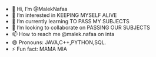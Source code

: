- 👋 Hi, I’m @MalekNafaa
- 👀 I’m interested in KEEPING MYSELF ALIVE
- 🌱 I’m currently learning TO PASS MY SUBJECTS
- 💞️ I’m looking to collaborate on PASSING OUR SUBJECTS
- 📫 How to reach me @malek.nafaa on inta
- 😄 Pronouns: JAVA,C++,PYTHON,SQL.
- ⚡ Fun fact: MAMA MIA

<!---
MalekNafaa/MalekNafaa is a ✨ special ✨ repository because its `README.md` (this file) appears on your GitHub profile.
You can click the Preview link to take a look at your changes.
--->

